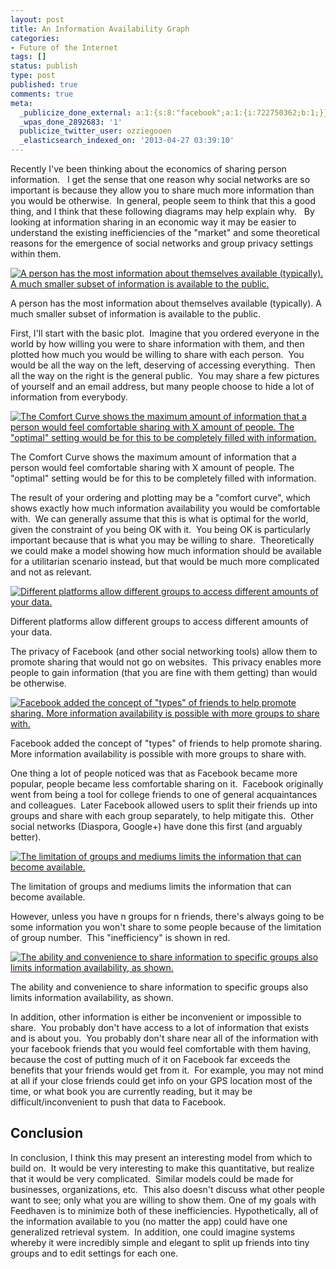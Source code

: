 ```yaml
---
layout: post
title: An Information Availability Graph
categories:
- Future of the Internet
tags: []
status: publish
type: post
published: true
comments: true
meta:
  _publicize_done_external: a:1:{s:8:"facebook";a:1:{i:722750362;b:1;}}
  _wpas_done_2892683: '1'
  publicize_twitter_user: ozziegooen
  _elasticsearch_indexed_on: '2013-04-27 03:39:10'
---
```

Recently I've been thinking about the economics of sharing person information.   I get the sense that one reason why social networks are so important is because they allow you to share much more information than you would be otherwise.  In general, people seem to think that this a good thing, and I think that these following diagrams may help explain why.   By looking at information sharing in an economic way it may be easier to understand the existing inefficiencies of the "market" and some theoretical reasons for the emergence of social networks and group privacy settings within them.  

[ ![A person has the most information about themselves available (typically). A much smaller subset of information is available to the public.](http://raiseforgoodapp.files.wordpress.com/2013/04/1.png) ](http://raiseforgoodapp.files.wordpress.com/2013/04/1.png)  

A person has the most information about themselves available (typically). A much smaller subset of information is available to the public.

 First, I'll start with the basic plot.  Imagine that you ordered everyone in the world by how willing you were to share information with them, and then plotted how much you would be willing to share with each person.  You would be all the way on the left, deserving of accessing everything.  Then all the way on the right is the general public.  You may share a few pictures of yourself and an email address, but many people choose to hide a lot of information from everybody.  

[ ![The Comfort Curve shows the maximum amount of information that a person would feel comfortable sharing with X amount of people. The "optimal" setting would be for this to be completely filled with information.](http://raiseforgoodapp.files.wordpress.com/2013/04/comfortcurve.png) ](http://raiseforgoodapp.files.wordpress.com/2013/04/comfortcurve.png) 

The Comfort Curve shows the maximum amount of information that a person would feel comfortable sharing with X amount of people. The "optimal" setting would be for this to be completely filled with information.  

The result of your ordering and plotting may be a "comfort curve", which shows exactly how much information availability you would be comfortable with.  We can generally assume that this is what is optimal for the world, given the constraint of you being OK with it.  You being OK is particularly important because that is what you may be willing to share.  Theoretically we could make a model showing how much information should be available for a utilitarian scenario instead, but that would be much more complicated and not as relevant.  

[ ![Different platforms allow different groups to access different amounts of your data.](http://raiseforgoodapp.files.wordpress.com/2013/04/facebook.png) ](http://raiseforgoodapp.files.wordpress.com/2013/04/facebook.png)  

Different platforms allow different groups to access different amounts of your data.  

The privacy of Facebook (and other social networking tools) allow them to promote sharing that would not go on websites.  This privacy enables more people to gain information (that you are fine with them getting) than would be otherwise.  

[ ![Facebook added the concept of "types" of friends to help promote sharing. More information availability is possible with more groups to share with.](http://raiseforgoodapp.files.wordpress.com/2013/04/facebook-groups.png) ](http://raiseforgoodapp.files.wordpress.com/2013/04/facebook-groups.png)  

Facebook added the concept of "types" of friends to help promote sharing. More information availability is possible with more groups to share with.  

One thing a lot of people noticed was that as Facebook became more popular, people became less comfortable sharing on it.  Facebook originally went from being a tool for college friends to one of general acquaintances and colleagues.  Later Facebook allowed users to split their friends up into groups and share with each group separately, to help mitigate this.  Other social networks (Diaspora, Google+) have done this first (and arguably better).  

[ ![The limitation of groups and mediums limits the information that can become available.](http://raiseforgoodapp.files.wordpress.com/2013/04/group.png) ](http://raiseforgoodapp.files.wordpress.com/2013/04/group.png)  

The limitation of groups and mediums limits the information that can become available.  

However, unless you have n groups for n friends, there's always going to be some information you won't share to some people because of the limitation of group number.  This "inefficiency" is shown in red.  

[ ![The ability and convenience to share information to specific groups also limits information availability, as shown.](http://raiseforgoodapp.files.wordpress.com/2013/04/convencience.png) ](http://raiseforgoodapp.files.wordpress.com/2013/04/convencience.png)   

The ability and convenience to share information to specific groups also limits information availability, as shown.  

 In addition, other information is either be inconvenient or impossible to share.  You probably don't have access to a lot of information that exists and is about you.  You probably don't share near all of the information with your facebook friends that you would feel comfortable with them having, because the cost of putting much of it on Facebook far exceeds the benefits that your friends would get from it.  For example, you may not mind at all if your close friends could get info on your GPS location most of the time, or what book you are currently reading, but it may be difficult/inconvenient to push that data to Facebook.  

## Conclusion
In conclusion, I think this may present an interesting model from which to build on.  It would be very interesting to make this quantitative, but realize that it would be very complicated.  Similar models could be made for businesses, organizations, etc.  This also doesn't discuss what other people want to see; only what you are willing to show them. One of my goals with Feedhaven is to minimize both of these inefficiencies. Hypothetically, all of the information available to you (no matter the app) could have one generalized retrieval system.  In addition, one could imagine systems whereby it were incredibly simple and elegant to split up friends into tiny groups and to edit settings for each one.
